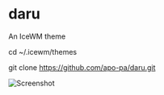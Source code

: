 # daru
An IceWM theme

cd ~/.icewm/themes

git clone https://github.com/apo-pa/daru.git

![Screenshot](https://raw.githubusercontent.com/apo-pa/dull-icewm/master/Screenshot.png)



